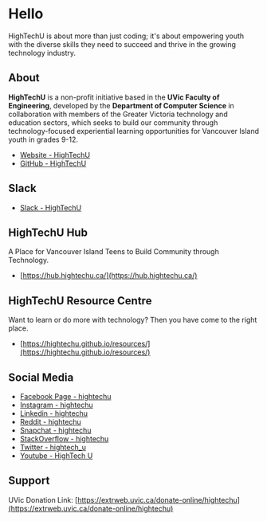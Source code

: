 # Hello

HighTechU is about more than just coding; it's about empowering youth with the diverse skills they need to succeed and thrive in the growing technology industry.

## About

**HighTechU** is a non-profit initiative based in the **UVic Faculty of Engineering**, developed by the **Department of Computer Science** in collaboration with members of the Greater Victoria technology and education sectors, which seeks to build our community through technology-focused experiential learning opportunities for Vancouver Island youth in grades 9-12. 

* [Website - HighTechU](https://www.hightechu.ca/)
* [GitHub - HighTechU](https://github.com/hightechu/)

## Slack

* [Slack - HighTechU](https://hightechu.slack.com/)

## HighTechU Hub

A Place for Vancouver Island Teens to Build Community through Technology.

* [https://hub.hightechu.ca/](https://hub.hightechu.ca/)

## HighTechU Resource Centre

Want to learn or do more with technology? Then you have come to the right place. 

* [https://hightechu.github.io/resources/](https://hightechu.github.io/resources/)

## Social Media

* [Facebook Page - hightechu](https://www.facebook.com/hightechu)
* [Instagram - hightechu](https://www.instagram.com/hightechu/)
* [Linkedin - hightechu](https://www.linkedin.com/company/hightechu/)
* [Reddit - hightechu](https://www.reddit.com/user/hightechu)
* [Snapchat - hightechu](https://www.snapchat.com/add/hightechu)
* [StackOverflow - hightechu](https://stackoverflow.com/users/10051432/hightechu)
* [Twitter - hightech_u](https://twitter.com/hightech_u)
* [Youtube - HighTech U](https://www.youtube.com/channel/UC2Mn8IgijRO-OF-DrWEq4KA)

## Support

UVic Donation Link: [https://extrweb.uvic.ca/donate-online/hightechu](https://extrweb.uvic.ca/donate-online/hightechu)

